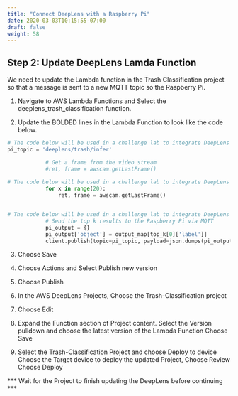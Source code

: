```yaml
---
title: "Connect DeepLens with a Raspberry Pi"
date: 2020-03-03T10:15:55-07:00
draft: false
weight: 58
---
```

## Step 2: Update DeepLens Lamda Function

We need to update the Lambda function in the Trash Classification project so that a message is sent to a new MQTT topic so the Raspberry Pi.  

1.	Navigate to AWS Lambda Functions and Select the deeplens_trash_classification function.

2.	Update the BOLDED lines in the Lambda Function to look like the code below.

```python
# The code below will be used in a challenge lab to integrate DeepLens with a Raspberry Pi
pi_topic = 'deeplens/trash/infer'
```
```python
            # Get a frame from the video stream
            #ret, frame = awscam.getLastFrame()
 
# The code below will be used in a challenge lab to integrate DeepLens with a Raspberry Pi
            for x in range(20):
                ret, frame = awscam.getLastFrame()
```

```python

# The code below will be used in a challenge lab to integrate DeepLens with a Raspberry Pi
            # Send the top k results to the Raspberry Pi via MQTT
            pi_output = {}
            pi_output['object'] = output_map[top_k[0]['label']]
            client.publish(topic=pi_topic, payload=json.dumps(pi_output))
```


3.	Choose Save

4.	Choose Actions and Select Publish new version

5.	Choose Publish

6.	In the AWS DeepLens Projects, Choose the Trash-Classification project

7.	Choose Edit

8.	Expand the Function section of Project content.
Select the Version pulldown and choose the latest version of the Lambda Function
Choose Save

9.	Select the Trash-Classification Project and choose Deploy to device
Choose the Target device to deploy the updated Project, Choose Review
Choose Deploy

*** Wait for the Project to finish updating the DeepLens before continuing ***



